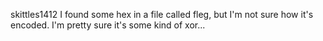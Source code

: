 skittles1412
I found some hex in a file called fleg, but I'm not sure how it's encoded. I'm pretty sure it's some kind of xor...
